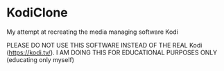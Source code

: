 # KodiClone
My attempt at recreating the media managing software Kodi

PLEASE DO NOT USE THIS SOFTWARE INSTEAD OF THE REAL Kodi (https://kodi.tv/).
I AM DOING THIS FOR EDUCATIONAL PURPOSES ONLY (educating only myself)
